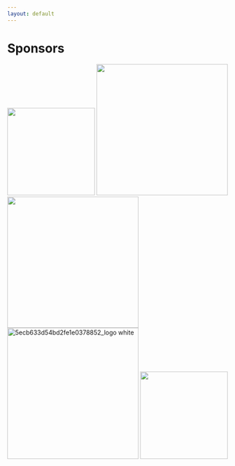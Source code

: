 ```yaml
---
layout: default
---
```


# Sponsors

<img src="https://github.com/llm-efficiency-challenge/llm-efficiency-challenge.github.io/assets/3282513/de167238-c2b8-4b6d-9fbe-4a8cc10df6d7" width="200">

<img src="https://github.com/llm-efficiency-challenge/llm-efficiency-challenge.github.io/assets/3282513/46170364-fc09-42be-90e8-b95fa715916d" width="300">

<img src="https://github.com/llm-efficiency-challenge/llm-efficiency-challenge.github.io/assets/3282513/15df0ad7-f14e-48b0-981c-edc6875f59cd" width="300">

<img src="https://github.com/llm-efficiency-challenge/llm-efficiency-challenge.github.io/assets/3282513/bed80762-22b7-4205-86b4-2ce98da8f66f" width="300" alt="5ecb633d54bd2fe1e0378852_logo white">

<img src="https://github.com/llm-efficiency-challenge/llm-efficiency-challenge.github.io/assets/3282513/c227bd00-a396-49a5-928c-1d40482508a8" width="200">

